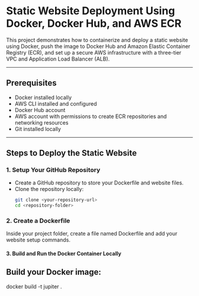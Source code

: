 # Static Website Deployment Using Docker, Docker Hub, and AWS ECR

This project demonstrates how to containerize and deploy a static website using Docker, push the image to Docker Hub and Amazon Elastic Container Registry (ECR), and set up a secure AWS infrastructure with a three-tier VPC and Application Load Balancer (ALB).

---

## Prerequisites

- Docker installed locally
- AWS CLI installed and configured
- Docker Hub account
- AWS account with permissions to create ECR repositories and networking resources
- Git installed locally

---

## Steps to Deploy the Static Website

### 1. Setup Your GitHub Repository
- Create a GitHub repository to store your Dockerfile and website files.
- Clone the repository locally:
  ```bash
  git clone <your-repository-url>
  cd <repository-folder>
  
### 2. Create a Dockerfile
Inside your project folder, create a file named Dockerfile and add your website setup commands.

#### 3. Build and Run the Docker Container Locally
## Build your Docker image:
docker build -t jupiter .
